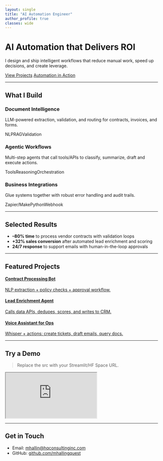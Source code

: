 ```yaml
---
layout: single
title: "AI Automation Engineer"
author_profile: true
classes: wide
---
```


<div class="hero">
  <h1>AI Automation that Delivers ROI</h1>
  <p>I design and ship intelligent workflows that reduce manual work, speed up decisions, and create leverage.</p>
  <div class="cta-row">
    <a class="btn" href="/projects/">View Projects</a>
    <a class="btn ghost" href="/automation/">Automation in Action</a>
  </div>
</div>

---

## What I Build
<div class="cards">
  <div class="card">
    <h3>Document Intelligence</h3>
    <p>LLM-powered extraction, validation, and routing for contracts, invoices, and forms.</p>
    <div class="tags"><span>NLP</span><span>RAG</span><span>Validation</span></div>
  </div>
  <div class="card">
    <h3>Agentic Workflows</h3>
    <p>Multi-step agents that call tools/APIs to classify, summarize, draft and execute actions.</p>
    <div class="tags"><span>Tools</span><span>Reasoning</span><span>Orchestration</span></div>
  </div>
  <div class="card">
    <h3>Business Integrations</h3>
    <p>Glue systems together with robust error handling and audit trails.</p>
    <div class="tags"><span>Zapier/Make</span><span>Python</span><span>Webhook</span></div>
  </div>
</div>

---

## Selected Results
<ul class="results">
  <li><strong>–80% time</strong> to process vendor contracts with validation loops</li>
  <li><strong>+32% sales conversion</strong> after automated lead enrichment and scoring</li>
  <li><strong>24/7 response</strong> to support emails with human-in-the-loop approvals</li>
</ul>

---

## Featured Projects
<div class="project-grid">
  <a class="project" href="/projects/#contract-processing-bot">
    <h4>Contract Processing Bot</h4>
    <p>NLP extraction + policy checks + approval workflow.</p>
  </a>
  <a class="project" href="/projects/#lead-enrichment-agent">
    <h4>Lead Enrichment Agent</h4>
    <p>Calls data APIs, dedupes, scores, and writes to CRM.</p>
  </a>
  <a class="project" href="/projects/#voice-assistant">
    <h4>Voice Assistant for Ops</h4>
    <p>Whisper + actions: create tickets, draft emails, query docs.</p>
  </a>
</div>

---

## Try a Demo
> Replace the src with your Streamlit/HF Space URL.

<div class="demo-frame">
  <iframe src="https://example.com" loading="lazy" title="AI Demo"></iframe>
</div>

---

## Get in Touch
- Email: [mhallin@hqconsultinginc.com](mailto:mhallin@hqconsultinginc.com)  
- GitHub: [github.com/mhallingquest](https://github.com/mhallingquest)
